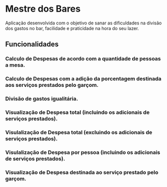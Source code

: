 # Mestre dos Bares

Aplicação desenvolvida com o objetivo de sanar as dificuldades na divisão dos gastos no bar, facilidade e praticidade na hora do seu lazer.

## Funcionalidades

### Calculo de Despesas de acordo com a quantidade de pessoas a mesa.

### Calculo de Despesas com a adição da porcentagem destinada aos serviços prestados pelo garçom.

### Divisão de gastos igualitária.

### Visualização de Despesa total (incluindo os adicionais de serviços prestados).

### Visulalização de Despesa total (excluindo os adicionais de serviços prestados).

### Visulalização de Despesa por pessoa (incluindo os adicionais de serviços prestados).

### Visualização de Despesa destinada ao serviço prestado pelo garçom.
